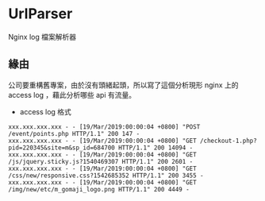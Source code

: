 # UrlParser
Nginx log 檔案解析器

## 緣由
公司要重構舊專案，由於沒有頭緒起頭，所以寫了這個分析現形 nginx 上的 access log ，藉此分析哪些 api 有流量。

* access log 格式 
```
xxx.xxx.xxx.xxx - - [19/Mar/2019:00:00:04 +0800] "POST /event/points.php HTTP/1.1" 200 147 -
xxx.xxx.xxx.xxx - - [19/Mar/2019:00:00:04 +0800] "GET /checkout-1.php?pid=220345&site=m&sp_id=684700 HTTP/1.1" 200 14094 -
xxx.xxx.xxx.xxx - - [19/Mar/2019:00:00:04 +0800] "GET /js/jquery.sticky.js?1540469307 HTTP/1.1" 200 2601 -
xxx.xxx.xxx.xxx - - [19/Mar/2019:00:00:04 +0800] "GET /css/new/responsive.css?1542685352 HTTP/1.1" 200 3455 -
xxx.xxx.xxx.xxx - - [19/Mar/2019:00:00:04 +0800] "GET /img/new/etc/m_gomaji_logo.png HTTP/1.1" 200 4449 -
```
